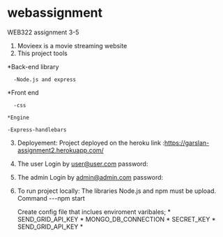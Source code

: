 # webassignment
WEB322 assignment 3-5

 1. Movieex is a movie streaming website
 2. This project tools
 
   *Back-end library
   
      -Node.js and express
   *Front end
   
      -css
      
    *Engine
    
    -Express-handlebars
    
 3. Deployement: Project deployed on the heroku link :https://garslan-assignment2.herokuapp.com/
 4. The user Login by user@user.com  password:
 5. The admin Login by admin@admin.com   password:    
   
 6. To run project locally:
    The libraries Node.js and npm must be upload.
    Command ---npm start
    
    Create config file that inclues enviroment varibales;
          * SEND_GRID_API_KEY
          * MONGO_DB_CONNECTION 
          * SECRET_KEY
          * SEND_GRID_API_KEY
          *
    
    
    
    

